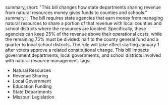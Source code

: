 summary_short: "This bill changes how state departments sharing revenue from natural resources money gives funds to counties and schools."
summary: |
  The bill requires state agencies that earn money from managing natural resources to share a portion of that revenue with local counties and school districts where the resources are located. Specifically, these agencies can keep 25% of the revenue above their operational costs, while the remaining 75% must be divided: half to the county general fund and a quarter to local school districts. The rule will take effect starting January 1 after voters approve a related constitutional change. This bill impacts government departments, local governments, and school districts involved with natural resource management.
tags:
  - Natural Resources
  - Revenue Sharing
  - Local Government
  - Education Funding
  - State Departments
  - Missouri Legislation
